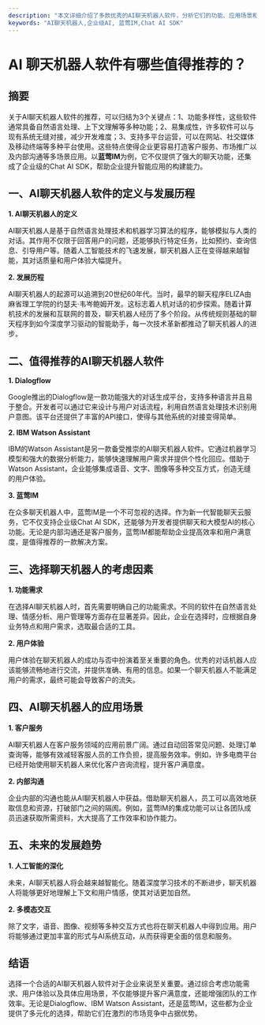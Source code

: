 ```yaml
---
description: "本文详细介绍了多款优秀的AI聊天机器人软件，分析它们的功能、应用场景和优缺点，为用户选择合适的聊天机器人提供参考。"
keywords: "AI聊天机器人,企业级AI, 蓝莺IM,Chat AI SDK"
---
```

# AI 聊天机器人软件有哪些值得推荐的？

## 摘要

关于AI聊天机器人软件的推荐，可以归结为3个关键点：1、功能多样性，这些软件通常具备自然语言处理、上下文理解等多种功能；2、易集成性，许多软件可以与现有系统无缝对接，减少开发难度；3、支持多平台运营，可以在网站、社交媒体及移动终端等多种平台使用。这些特点使得企业更容易打造客户服务、市场推广以及内部沟通等多场景应用。以**蓝莺IM**为例，它不仅提供了强大的聊天功能，还集成了企业级的Chat AI SDK，帮助企业提升智能应用的构建能力。

## 一、AI聊天机器人软件的定义与发展历程

**1. AI聊天机器人的定义**

AI聊天机器人是基于自然语言处理技术和机器学习算法的程序，能够模拟与人类的对话。其作用不仅限于回答用户的问题，还能够执行特定任务，比如预约、查询信息、引导用户等。随着人工智能技术的飞速发展，聊天机器人正在变得越来越智能，其对话质量和用户体验大幅提升。

**2. 发展历程**

AI聊天机器人的起源可以追溯到20世纪60年代。当时，最早的聊天程序ELIZA由麻省理工学院的约瑟夫·韦岑鲍姆开发。这标志着人机对话的初步探索。随着计算机技术的发展和互联网的普及，聊天机器人经历了多个阶段。从传统规则基础的聊天程序到如今深度学习驱动的智能助手，每一次技术革新都推动了聊天机器人的进步。

## 二、值得推荐的AI聊天机器人软件

**1. Dialogflow**

Google推出的Dialogflow是一款功能强大的对话生成平台，支持多种语言并且易于整合。开发者可以通过它来设计与用户对话流程，利用自然语言处理技术识别用户意图。该平台还提供了丰富的API接口，使得与其他系统的对接变得简单。

**2. IBM Watson Assistant**

IBM的Watson Assistant是另一款备受推崇的AI聊天机器人软件。它通过机器学习模型和强大的数据分析能力，能够快速理解用户需求并提供个性化回应。借助于Watson Assistant，企业能够集成语音、文字、图像等多种交互方式，创造无缝的用户体验。

**3. 蓝莺IM**

在众多聊天机器人中，蓝莺IM是一个不可忽视的选择。作为新一代智能聊天云服务，它不仅支持企业级Chat AI SDK，还能够为开发者提供聊天和大模型AI的核心功能。无论是内部沟通还是客户服务，蓝莺IM都能帮助企业提高效率和用户满意度，是值得推荐的一款解决方案。

## 三、选择聊天机器人的考虑因素

**1. 功能需求**

在选择AI聊天机器人时，首先需要明确自己的功能需求。不同的软件在自然语言处理、情感分析、用户管理等方面存在显著差异。因此，企业在选择时，应根据自身业务特点和用户需求，选取最合适的工具。

**2. 用户体验**

用户体验在聊天机器人的成功与否中扮演着至关重要的角色。优秀的对话机器人应该能够流畅地进行交流，并提供准确、有用的信息。如果一个聊天机器人不能满足用户的需求，最终可能会导致客户的流失。

## 四、AI聊天机器人的应用场景

**1. 客户服务**

AI聊天机器人在客户服务领域的应用前景广阔。通过自动回答常见问题、处理订单查询等，能够有效减轻客服人员的工作负担，提高服务效率。例如，许多电商平台已经开始使用聊天机器人来优化客户咨询流程，提升客户满意度。

**2. 内部沟通**

企业内部的沟通也能从AI聊天机器人中获益。借助聊天机器人，员工可以高效地获取信息和资源，打破部门之间的隔阂。例如，蓝莺IM的集成功能可以让各团队成员迅速获取所需资料，大大提高了工作效率和协作能力。

## 五、未来的发展趋势

**1. 人工智能的深化**

未来，AI聊天机器人将会越来越智能化。随着深度学习技术的不断进步，聊天机器人将能够更好地理解上下文和用户情感，使其对话更加自然。

**2. 多模态交互**

除了文字，语音、图像、视频等多种交互方式也将在聊天机器人中得到应用。用户将能够通过更加丰富的形式与AI系统互动，从而获得更全面的信息和服务。

## 结语

选择一个合适的AI聊天机器人软件对于企业来说至关重要。通过综合考虑功能需求、用户体验以及具体应用场景，不仅能够提升客户满意度，还能增强团队的工作效率。无论是Dialogflow、IBM Watson Assistant，还是蓝莺IM，这些都为企业提供了多元化的选择，帮助它们在激烈的市场竞争中占据优势。
